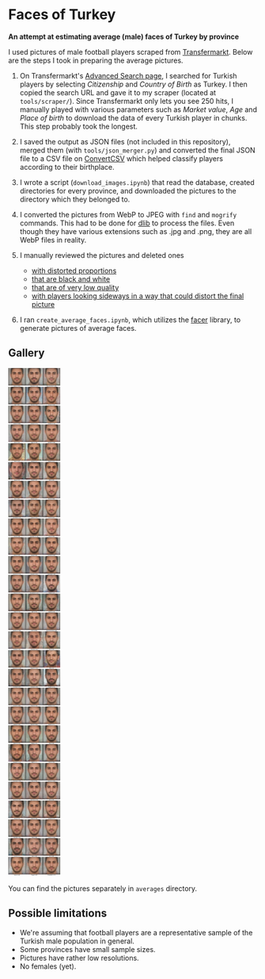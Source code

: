 # Faces of Turkey
**An attempt at estimating average (male) faces of Turkey by province**

I used pictures of male football players scraped from [Transfermarkt](https://transfermarkt.com). Below are the steps I took in preparing the average pictures.

1. On Transfermarkt's [Advanced Search page](https://www.transfermarkt.com/detailsuche/spielerdetail/suche), I searched for Turkish players by selecting _Citizenship_ and _Country of Birth_ as Turkey. I then copied the search URL and gave it to my scraper (located at `tools/scraper/`). Since Transfermarkt only lets you see 250 hits, I manually played with various parameters such as _Market value_, _Age_ and _Place of birth_ to download the data of every Turkish player in chunks. This step probably took the longest.

2. I saved the output as JSON files (not included in this repository), merged them (with `tools/json_merger.py`) and converted the final JSON file to a CSV file on [ConvertCSV](https://www.convertcsv.com/json-to-csv.htm) which helped classify players according to their birthplace.

3. I wrote a script (`download_images.ipynb`) that read the database, created directories for every province, and downloaded the pictures to the directory which they belonged to.

5. I converted the pictures from WebP to JPEG with `find` and `mogrify` commands. This had to be done for [dlib](http://dlib.net/) to process the files. Even though they have various extensions such as .jpg and .png, they are all WebP files in reality.

4. I manually reviewed the pictures and deleted ones
    - [with distorted proportions](https://img.a.transfermarkt.technology/portrait/big/99872-1636309285.jpg)
    - [that are black and white](https://img.a.transfermarkt.technology/portrait/big/327843-1606337991.jpeg)
    - [that are of very low quality](https://img.a.transfermarkt.technology/portrait/big/92239-1634069098.jpeg)
    - [with players looking sideways in a way that could distort the final picture](https://img.a.transfermarkt.technology/portrait/big/92263-1633779212.jpeg)

5. I ran `create_average_faces.ipynb`, which utilizes the [facer](https://github.com/johnwmillr/Facer) library, to generate pictures of average faces.

## Gallery

![Gallery](gallery.jpg)

You can find the pictures separately in `averages` directory.

## Possible limitations

- We're assuming that football players are a representative sample of the Turkish male population in general.
- Some provinces have small sample sizes.
- Pictures have rather low resolutions.
- No females (yet).
